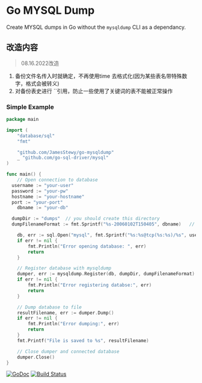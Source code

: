 # Go MYSQL Dump
Create MYSQL dumps in Go without the `mysqldump` CLI as a dependancy.

## 改造内容

> 08.16.2022改造

1. 备份文件名传入时就确定，不再使用time 去格式化(因为某些表名带特殊数字，格式会被转义)
2. 对备份表史进行 ``引用，防止一些使用了关键词的表不能被正常操作

### Simple Example
```go
package main

import (
	"database/sql"
	"fmt"

	"github.com/JamesStewy/go-mysqldump"
	_ "github.com/go-sql-driver/mysql"
)

func main() {
	// Open connection to database
  username := "your-user"
  password := "your-pw"
  hostname := "your-hostname"
  port := "your-port"
	dbname := "your-db"

  dumpDir := "dumps"  // you should create this directory
  dumpFilenameFormat := fmt.Sprintf("%s-20060102T150405", dbname)   // accepts time layout string and add .sql at the end of file

	db, err := sql.Open("mysql", fmt.Sprintf("%s:%s@tcp(%s:%s)/%s", username, password, hostname, port, dbname))
	if err != nil {
		fmt.Println("Error opening database: ", err)
		return
	}

	// Register database with mysqldump
	dumper, err := mysqldump.Register(db, dumpDir, dumpFilenameFormat)
	if err != nil {
		fmt.Println("Error registering databse:", err)
		return
	}

	// Dump database to file
	resultFilename, err := dumper.Dump()
	if err != nil {
		fmt.Println("Error dumping:", err)
		return
	}
	fmt.Printf("File is saved to %s", resultFilename)

	// Close dumper and connected database
	dumper.Close()
}

```

[![GoDoc](https://godoc.org/github.com/JamesStewy/go-mysqldump?status.svg)](https://godoc.org/github.com/JamesStewy/go-mysqldump)
[![Build Status](https://travis-ci.org/JamesStewy/go-mysqldump.svg?branch=master)](https://travis-ci.org/JamesStewy/go-mysqldump)
